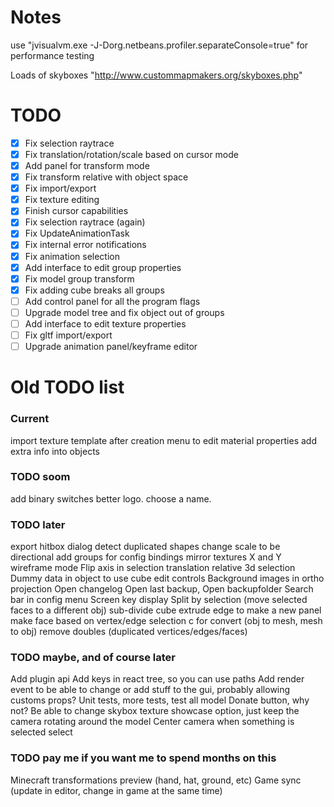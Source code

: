 # Notes
use "jvisualvm.exe -J-Dorg.netbeans.profiler.separateConsole=true" for performance testing

Loads of skyboxes "http://www.custommapmakers.org/skyboxes.php"

# TODO
- [x] Fix selection raytrace
- [x] Fix translation/rotation/scale based on cursor mode
- [x] Add panel for transform mode
- [x] Fix transform relative with object space
- [x] Fix import/export
- [x] Fix texture editing
- [x] Finish cursor capabilities
- [x] Fix selection raytrace (again)
- [x] Fix UpdateAnimationTask
- [x] Fix internal error notifications
- [x] Fix animation selection
- [x] Add interface to edit group properties
- [x] Fix model group transform
- [x] Fix adding cube breaks all groups
- [ ] Add control panel for all the program flags
- [ ] Upgrade model tree and fix object out of groups
- [ ] Add interface to edit texture properties
- [ ] Fix gltf import/export
- [ ] Upgrade animation panel/keyframe editor

# Old TODO list

### Current
import texture template after creation
menu to edit material properties
add extra info into objects

### TODO soom
add binary switches
better logo.
choose a name.

### TODO later
export hitbox dialog
detect duplicated shapes
change scale to be directional
add groups for config bindings
mirror textures X and Y
wireframe mode
Flip axis in selection
translation relative
3d selection
Dummy data in object to use cube edit controls
Background images in ortho projection
Open changelog
Open last backup, Open backupfolder
Search bar in config menu
Screen key display
Split by selection (move selected faces to a different obj)
sub-divide cube
extrude edge to make a new panel
make face based on vertex/edge selection
c for convert (obj to mesh, mesh to obj)
remove doubles (duplicated vertices/edges/faces)

### TODO maybe, and of course later
Add plugin api
Add keys in react tree, so you can use paths
Add render event to be able to change or add stuff to the gui, probably allowing customs props?
Unit tests, more tests, test all model
Donate button, why not?
Be able to change skybox texture
showcase option, just keep the camera rotating around the model
Center camera when something is selected select

### TODO pay me if you want me to spend months on this
Minecraft transformations preview (hand, hat, ground, etc)
Game sync (update in editor, change in game at the same time)
